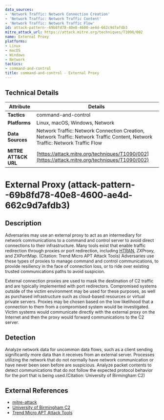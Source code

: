 ```yaml
---
data_sources:
- 'Network Traffic: Network Connection Creation'
- 'Network Traffic: Network Traffic Content'
- 'Network Traffic: Network Traffic Flow'
id: attack-pattern--69b8fd78-40e8-4600-ae4d-662c9d7afdb3
mitre_attack_url: https://attack.mitre.org/techniques/T1090/002
name: External Proxy
platforms:
- Linux
- macOS
- Windows
- Network
tactics:
- command-and-control
title: command-and-control - External Proxy
---
```


## Technical Details

| Attribute | Details |
|-----------|----------|
| **Tactics** | command-and-control |
| **Platforms** | Linux, macOS, Windows, Network |
| **Data Sources** | Network Traffic: Network Connection Creation, Network Traffic: Network Traffic Content, Network Traffic: Network Traffic Flow |
| **MITRE ATT&CK URL** | [https://attack.mitre.org/techniques/T1090/002](https://attack.mitre.org/techniques/T1090/002) |

# External Proxy (attack-pattern--69b8fd78-40e8-4600-ae4d-662c9d7afdb3)

## Description
Adversaries may use an external proxy to act as an intermediary for network communications to a command and control server to avoid direct connections to their infrastructure. Many tools exist that enable traffic redirection through proxies or port redirection, including [HTRAN](https://attack.mitre.org/software/S0040), ZXProxy, and ZXPortMap. (Citation: Trend Micro APT Attack Tools) Adversaries use these types of proxies to manage command and control communications, to provide resiliency in the face of connection loss, or to ride over existing trusted communications paths to avoid suspicion.

External connection proxies are used to mask the destination of C2 traffic and are typically implemented with port redirectors. Compromised systems outside of the victim environment may be used for these purposes, as well as purchased infrastructure such as cloud-based resources or virtual private servers. Proxies may be chosen based on the low likelihood that a connection to them from a compromised system would be investigated. Victim systems would communicate directly with the external proxy on the Internet and then the proxy would forward communications to the C2 server.

## Detection
Analyze network data for uncommon data flows, such as a client sending significantly more data than it receives from an external server. Processes utilizing the network that do not normally have network communication or have never been seen before are suspicious. Analyze packet contents to detect communications that do not follow the expected protocol behavior for the port that is being used.(Citation: University of Birmingham C2)

## External References
- [mitre-attack](https://attack.mitre.org/techniques/T1090/002)
- [University of Birmingham C2](https://arxiv.org/ftp/arxiv/papers/1408/1408.1136.pdf)
- [Trend Micro APT Attack Tools](http://blog.trendmicro.com/trendlabs-security-intelligence/in-depth-look-apt-attack-tools-of-the-trade/)
